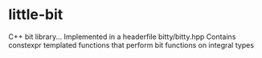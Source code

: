 # little-bit
C++ bit library... 
    Implemented in a headerfile bitty/bitty.hpp
    Contains constexpr templated functions that perform bit functions on integral types

